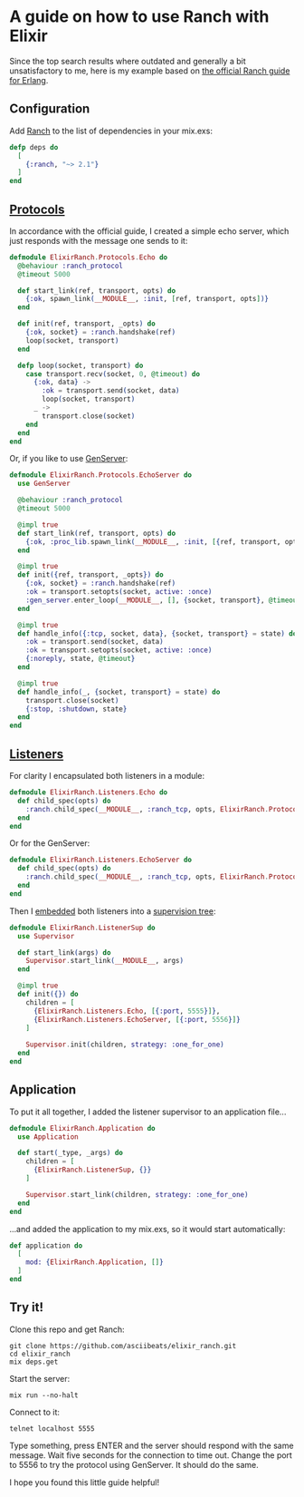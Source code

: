 # A guide on how to use Ranch with Elixir
Since the top search results where outdated and generally a bit unsatisfactory to me, here is my example based on [the official Ranch guide for Erlang](https://ninenines.eu/docs/en/ranch/2.1/guide/).

## Configuration
Add [Ranch](https://ninenines.eu/docs/en/ranch/2.1/guide/) to the list of dependencies in your mix.exs:
```elixir
defp deps do
  [
    {:ranch, "~> 2.1"}
  ]
end
```
## [Protocols](https://ninenines.eu/docs/en/ranch/2.1/guide/protocols/)
In accordance with the official guide, I created a simple echo server, which just responds with the message one sends to it:
```elixir
defmodule ElixirRanch.Protocols.Echo do
  @behaviour :ranch_protocol
  @timeout 5000

  def start_link(ref, transport, opts) do
    {:ok, spawn_link(__MODULE__, :init, [ref, transport, opts])}
  end

  def init(ref, transport, _opts) do
    {:ok, socket} = :ranch.handshake(ref)
    loop(socket, transport)
  end

  defp loop(socket, transport) do
    case transport.recv(socket, 0, @timeout) do
      {:ok, data} ->
        :ok = transport.send(socket, data)
        loop(socket, transport)
      _ ->
        transport.close(socket)
    end
  end
end
```
Or, if you like to use [GenServer](https://hexdocs.pm/elixir/GenServer.html):
```elixir
defmodule ElixirRanch.Protocols.EchoServer do
  use GenServer

  @behaviour :ranch_protocol
  @timeout 5000

  @impl true
  def start_link(ref, transport, opts) do
    {:ok, :proc_lib.spawn_link(__MODULE__, :init, [{ref, transport, opts}])}
  end

  @impl true
  def init({ref, transport, _opts}) do
    {:ok, socket} = :ranch.handshake(ref)
    :ok = transport.setopts(socket, active: :once)
    :gen_server.enter_loop(__MODULE__, [], {socket, transport}, @timeout)
  end

  @impl true
  def handle_info({:tcp, socket, data}, {socket, transport} = state) do
    :ok = transport.send(socket, data)
    :ok = transport.setopts(socket, active: :once)
    {:noreply, state, @timeout}
  end

  @impl true
  def handle_info(_, {socket, transport} = state) do
    transport.close(socket)
    {:stop, :shutdown, state}
  end
end
```
## [Listeners](https://ninenines.eu/docs/en/ranch/2.1/guide/listeners/)
For clarity I encapsulated both listeners in a module:
```elixir
defmodule ElixirRanch.Listeners.Echo do
  def child_spec(opts) do
    :ranch.child_spec(__MODULE__, :ranch_tcp, opts, ElixirRanch.Protocols.Echo, [])
  end
end
```
Or for the GenServer:
```elixir
defmodule ElixirRanch.Listeners.EchoServer do
  def child_spec(opts) do
    :ranch.child_spec(__MODULE__, :ranch_tcp, opts, ElixirRanch.Protocols.EchoServer, [])
  end
end
```
Then I [embedded](https://ninenines.eu/docs/en/ranch/2.1/guide/embedded/) both listeners into a [supervision tree](https://hexdocs.pm/elixir/1.12/Supervisor.html):
```elixir
defmodule ElixirRanch.ListenerSup do
  use Supervisor

  def start_link(args) do
    Supervisor.start_link(__MODULE__, args)
  end

  @impl true
  def init({}) do
    children = [
      {ElixirRanch.Listeners.Echo, [{:port, 5555}]},
      {ElixirRanch.Listeners.EchoServer, [{:port, 5556}]}
    ]
    
    Supervisor.init(children, strategy: :one_for_one)
  end
end
```
## Application
To put it all together, I added the listener supervisor to an application file...
```elixir
defmodule ElixirRanch.Application do
  use Application

  def start(_type, _args) do
    children = [
      {ElixirRanch.ListenerSup, {}}
    ]

    Supervisor.start_link(children, strategy: :one_for_one)
  end
end
```
...and added the application to my mix.exs, so it would start automatically:
```elixir
def application do
  [
    mod: {ElixirRanch.Application, []}
  ]
end
```
## Try it!
Clone this repo and get Ranch:
```
git clone https://github.com/asciibeats/elixir_ranch.git
cd elixir_ranch
mix deps.get
```
Start the server:
```
mix run --no-halt
```
Connect to it:
```
telnet localhost 5555
```
Type something, press ENTER and the server should respond with the same message. Wait five seconds for the connection to time out. Change the port to 5556 to try the protocol using GenServer. It should do the same.

I hope you found this little guide helpful!
